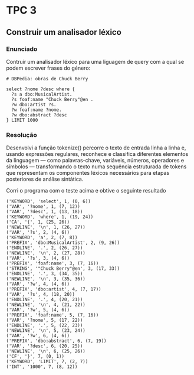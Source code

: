 # TPC 3
## Construir um analisador léxico 
### Enunciado 
Contruir um analisador léxico para uma liguagem de query com a qual se podem escrever frases do
género:

```sparql
# DBPedia: obras de Chuck Berry

select ?nome ?desc where {
  ?s a dbo:MusicalArtist.
  ?s foaf:name "Chuck Berry"@en .
  ?w dbo:artist ?s.
  ?w foaf:name ?nome.
  ?w dbo:abstract ?desc
} LIMIT 1000
```
### Resolução
Desenvolvi a função tokenize() percorre o texto de entrada linha a linha e, usando expressões regulares, reconhece e classifica diferentes elementos da linguagem — como palavras-chave, variáveis, números, operadores e símbolos — transformando o texto numa sequência estruturada de tokens que representam os componentes léxicos necessários para etapas posteriores de análise sintática.

Corri o programa com o teste acima e obtive o seguinte resultado

```
('KEYWORD', 'select', 1, (0, 6))
('VAR', '?nome', 1, (7, 12))
('VAR', '?desc', 1, (13, 18))
('KEYWORD', 'where', 1, (19, 24))
('CA', '{', 1, (25, 26))
('NEWLINE', '\n', 1, (26, 27))
('VAR', '?s', 2, (4, 6))
('KEYWORD', 'a', 2, (7, 8))
('PREFIX', 'dbo:MusicalArtist', 2, (9, 26))
('ENDLINE', '.', 2, (26, 27))
('NEWLINE', '\n', 2, (27, 28))
('VAR', '?s', 3, (4, 6))
('PREFIX', 'foaf:name', 3, (7, 16))
('STRING', '"Chuck Berry"@en', 3, (17, 33))
('ENDLINE', '.', 3, (34, 35))
('NEWLINE', '\n', 3, (35, 36))
('VAR', '?w', 4, (4, 6))
('PREFIX', 'dbo:artist', 4, (7, 17))
('VAR', '?s', 4, (18, 20))
('ENDLINE', '.', 4, (20, 21))
('NEWLINE', '\n', 4, (21, 22))
('VAR', '?w', 5, (4, 6))
('PREFIX', 'foaf:name', 5, (7, 16))
('VAR', '?nome', 5, (17, 22))
('ENDLINE', '.', 5, (22, 23))
('NEWLINE', '\n', 5, (23, 24))
('VAR', '?w', 6, (4, 6))
('PREFIX', 'dbo:abstract', 6, (7, 19))
('VAR', '?desc', 6, (20, 25))
('NEWLINE', '\n', 6, (25, 26))
('CF', '}', 7, (0, 1))
('KEYWORD', 'LIMIT', 7, (2, 7))
('INT', '1000', 7, (8, 12))
```








